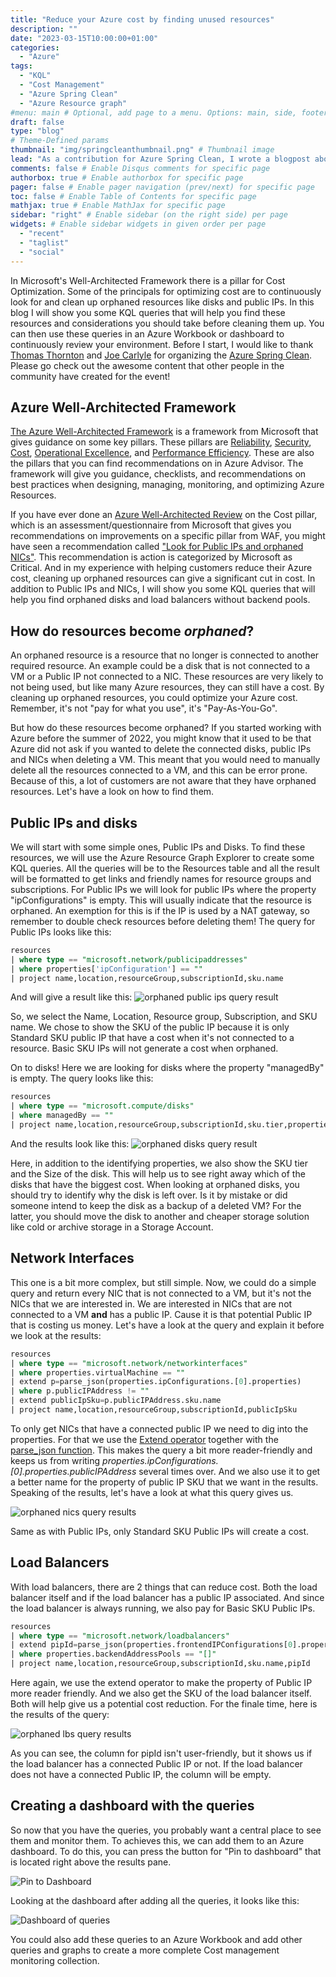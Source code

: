 ```yaml
---
title: "Reduce your Azure cost by finding unused resources"
description: ""
date: "2023-03-15T10:00:00+01:00"
categories:
  - "Azure"
tags:
  - "KQL"
  - "Cost Management"
  - "Azure Spring Clean"
  - "Azure Resource graph"
#menu: main # Optional, add page to a menu. Options: main, side, footer
draft: false
type: "blog"
# Theme-Defined params
thumbnail: "img/springcleanthumbnail.png" # Thumbnail image
lead: "As a contribution for Azure Spring Clean, I wrote a blogpost about how to use KQL to find orphaned resources to help reduce your cloud waste." # Lead text
comments: false # Enable Disqus comments for specific page
authorbox: true # Enable authorbox for specific page
pager: false # Enable pager navigation (prev/next) for specific page
toc: false # Enable Table of Contents for specific page
mathjax: true # Enable MathJax for specific page
sidebar: "right" # Enable sidebar (on the right side) per page
widgets: # Enable sidebar widgets in given order per page
  - "recent"
  - "taglist"
  - "social"
---
```


In Microsoft's Well-Architected Framework there is a pillar for Cost Optimization. Some of the principals for optimizing cost are to continuously look for and clean up orphaned resources like disks and public IPs. In this blog I will show you some KQL queries that will help you find these resources and considerations you should take before cleaning them up. You can then use these queries in an Azure Workbook or dashboard to continuously review your environment. Before I start, I would like to thank [Thomas Thornton](https://twitter.com/tamstar1234) and [Joe Carlyle](https://twitter.com/wedoAzure) for organizing the [Azure Spring Clean](https://www.azurespringclean.com/). Please go check out the awesome content that other people in the community have created for the event!


## Azure Well-Architected Framework

[The Azure Well-Architected Framework](https://learn.microsoft.com/en-us/azure/architecture/framework/) is a framework from Microsoft that gives guidance on some key pillars. These pillars are [Reliability](https://learn.microsoft.com/en-us/azure/architecture/framework/resiliency/overview), [Security](https://learn.microsoft.com/en-us/azure/architecture/framework/security/overview), [Cost](https://learn.microsoft.com/en-us/azure/architecture/framework/cost/overview), [Operational Excellence](https://learn.microsoft.com/en-us/azure/architecture/framework/devops/overview), and [Performance Efficiency](https://learn.microsoft.com/en-us/azure/architecture/framework/scalability/overview). These are also the pillars that you can find recommendations on in Azure Advisor. The framework will give you guidance, checklists, and recommendations on best practices when designing, managing, monitoring, and optimizing Azure Resources.

If you have ever done an [Azure Well-Architected Review](https://learn.microsoft.com/en-us/assessments/azure-architecture-review/) on the Cost pillar, which is an assessment/questionnaire from Microsoft that gives you recommendations on improvements on a specific pillar from WAF, you might have seen a recommendation called ["Look for Public IPs and orphaned NICs"](https://learn.microsoft.com/en-us/azure/architecture/framework/services/networking/ip-addresses/cost-optimization#configuration-recommendations). This recommendation is action is categorized by Microsoft as Critical. And in my experience with helping customers reduce their Azure cost, cleaning up orphaned resources can give a significant cut in cost. In addition to Public IPs and NICs, I will show you some KQL queries that will help you find orphaned disks and load balancers without backend pools.


## How do resources become *orphaned*?

An orphaned resource is a resource that no longer is connected to another required resource. An example could be a disk that is not connected to a VM or a Public IP not connected to a NIC. These resources are very likely to not being used, but like many Azure resources, they can still have a cost. By cleaning up orphaned resources, you could optimize your Azure cost. Remember, it's not "pay for what you use", it's "Pay-As-You-Go".

But how do these resources become orphaned? If you started working with Azure before the summer of 2022, you might know that it used to be that Azure did not ask if you wanted to delete the connected disks, public IPs and NICs when deleting a VM. This meant that you would need to manually delete all the resources connected to a VM, and this can be error prone. Because of this, a lot of customers are not aware that they have orphaned resources. Let's have a look on how to find them.


## Public IPs and disks

We will start with some simple ones, Public IPs and Disks. To find these resources, we will use the Azure Resource Graph Explorer to create some KQL queries. All the queries will be to the Resources table and all the result will be formatted to get links and friendly names for resource groups and subscriptions.
For Public IPs we will look for public IPs where the property "ipConfigurations" is empty. This will usually indicate that the resource is orphaned. An exemption for this is if the IP is used by a NAT gateway, so remember to double check resources before deleting them! The query for Public IPs looks like this:

```SQL
resources
| where type == "microsoft.network/publicipaddresses"
| where properties['ipConfiguration'] == ""
| project name,location,resourceGroup,subscriptionId,sku.name
```

And will give a result like this:
![orphaned public ips query result](/img/orphaned-pips.PNG)

So, we select the Name, Location, Resource group, Subscription, and SKU name. We chose to show the SKU of the public IP because it is only Standard SKU public IP that have a cost when it's not connected to a resource. Basic SKU IPs will not generate a cost when orphaned.

On to disks! Here we are looking for disks where the property "managedBy" is empty. The query looks like this:

```SQL
resources
| where type == "microsoft.compute/disks"
| where managedBy == ""
| project name,location,resourceGroup,subscriptionId,sku.tier,properties.diskSizeGB
```

And the results look like this:
![orphaned disks query result](/img/orphaned-disks.PNG)

Here, in addition to the identifying properties, we also show the SKU tier and the Size of the disk. This will help us to see right away which of the disks that have the biggest cost. When looking at orphaned disks, you should try to identify why the disk is left over. Is it by mistake or did someone intend to keep the disk as a backup of a deleted VM? For the latter, you should move the disk to another and cheaper storage solution like cold or archive storage in a Storage Account.

## Network Interfaces

This one is a bit more complex, but still simple. Now, we could do a simple query and return every NIC that is not connected to a VM, but it's not the NICs that we are interested in. We are interested in NICs that are not connected to a VM **and** has a public IP. Cause it is that potential Public IP that is costing us money. Let's have a look at the query and explain it before we look at the results:

```SQL
resources
| where type == "microsoft.network/networkinterfaces"
| where properties.virtualMachine == ""
| extend p=parse_json(properties.ipConfigurations.[0].properties)
| where p.publicIPAddress != ""
| extend publicIpSku=p.publicIPAddress.sku.name
| project name,location,resourceGroup,subscriptionId,publicIpSku
```

To only get NICs that have a connected public IP we need to dig into the properties. For that we use the [Extend operator](https://learn.microsoft.com/en-us/azure/data-explorer/kusto/query/extendoperator) together with the [parse_json function](https://learn.microsoft.com/en-us/azure/data-explorer/kusto/query/parsejsonfunction). This makes the query a bit more reader-friendly and keeps us from writing *properties.ipConfigurations.[0].properties.publicIPAddress* several times over. And we also use it to get a better name for the property of public IP SKU that we want in the results. Speaking of the results, let's have a look at what this query gives us.

![orphaned nics query results](/img/orphaned-nics.PNG)

Same as with Public IPs, only Standard SKU Public IPs will create a cost.

## Load Balancers

With load balancers, there are 2 things that can reduce cost. Both the load balancer itself and if the load balancer has a public IP associated. And since the load balancer is always running, we also pay for Basic SKU Public IPs.

```SQL
resources
| where type == "microsoft.network/loadbalancers"
| extend pipId=parse_json(properties.frontendIPConfigurations[0].properties.publicIPAddress.id)
| where properties.backendAddressPools == "[]"
| project name,location,resourceGroup,subscriptionId,sku.name,pipId
```

Here again, we use the extend operator to make the property of Public IP more reader friendly. And we also get the SKU of the load balancer itself. Both will help give us a potential cost reduction. For the finale time, here is the results of the query:

![orphaned lbs query results](/img/orphaned-lbs.PNG)

As you can see, the column for pipId isn't user-friendly, but it shows us if the load balancer has a connected Public IP or not. If the load balancer does not have a connected Public IP, the column will be empty.

## Creating a dashboard with the queries

So now that you have the queries, you probably want a central place to see them and monitor them. To achieves this, we can add them to an Azure dashboard. To do this, you can press the button for "Pin to dashboard" that is located right above the results pane.

![Pin to Dashboard](/img/orphaned-pintodash.png)

Looking at the dashboard after adding all the queries, it looks like this:

![Dashboard of queries](/img/orphaned-dashboard.PNG)

You could also add these queries to an Azure Workbook and add other queries and graphs to create a more complete Cost management monitoring collection.